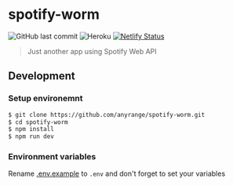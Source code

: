 # spotify-worm

![GitHub last commit](https://img.shields.io/github/last-commit/anyrange/spotify-worm)
![Heroku](https://pyheroku-badge.herokuapp.com/?app=spotify-worm-server&style=flat)
[![Netlify Status](https://api.netlify.com/api/v1/badges/ef6c00e5-6460-4dc9-8f96-938af86d872a/deploy-status)](https://app.netlify.com/sites/spotiworm/deploys)

> Just another app using Spotify Web API

## Development

### Setup environemnt

```bash
$ git clone https://github.com/anyrange/spotify-worm.git
$ cd spotify-worm
$ npm install
$ npm run dev
```

### Environment variables

Rename [.env.example](/.env.example) to `.env` and don't forget to set your variables

